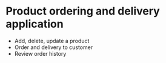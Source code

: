 # Product ordering and delivery application
* Add, delete, update a product
* Order and delivery to customer
* Review order history
